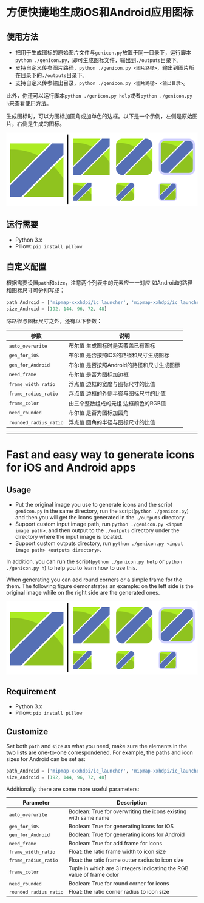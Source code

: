 # 方便快捷地生成iOS和Android应用图标

## 使用方法

- 把用于生成图标的原始图片文件与`genicon.py`放置于同一目录下，运行脚本`python ./genicon.py`，即可生成图标文件，输出到`./outputs`目录下。
- 支持自定义传参图片路径，`python ./genicon.py <图片路径>`，输出到图片所在目录下的`./outputs`目录下。
- 支持自定义传参输出目录，`python ./genicon.py <图片路径> <输出目录>`。

此外，你还可以运行脚本`python ./genicon.py help`或者`python ./genicon.py h`来查看使用方法。

生成图标时，可以为图标加圆角或加单色的边框。以下是一个示例，左侧是原始图片，右侧是生成的图标。

![example_img](example.png)


## 运行需要

- Python 3.x
- Pillow: `pip install pillow`

## 自定义配置

根据需要设置`path`和`size`，注意两个列表中的元素应一一对应
如Android的路径和图标尺寸可分别写成：

```python
path_Android = ['mipmap-xxxhdpi/ic_launcher', 'mipmap-xxhdpi/ic_launcher', 'mipmap-xhdpi/ic_launcher', 'mipmap-hdpi/ic_launcher', 'mipmap-mdpi/ic_launcher']
size_Android = [192, 144, 96, 72, 48]
```

除路径与图标尺寸之外，还有以下参数：

| 参数                     | 说明                        |
| ---------------------- | ------------------------- |
| `auto_overwrite`       | 布尔值 生成图标时是否覆盖已有图标         |
| `gen_for_iOS`          | 布尔值 是否按照iOS的路径和尺寸生成图标     |
| `gen_for_Android`      | 布尔值 是否按照Android的路径和尺寸生成图标 |
| `need_frame`           | 布尔值 是否为图标加边框              |
| `frame_width_ratio`    | 浮点值 边框的宽度与图标尺寸的比值         |
| `frame_radius_ratio`   | 浮点值 边框的外侧半径与图标尺寸的比值       |
| `frame_color`          | 由三个整数组成的元组 边框颜色的RGB值      |
| `need_rounded`         | 布尔值 是否为图标加圆角              |
| `rounded_radius_ratio` | 浮点值 圆角的半径与图标尺寸的比值         |


---


# Fast and easy way to generate icons for iOS and Android apps

## Usage

- Put the original image you use to generate icons and the script `genicon.py` in the same directory, run the script(`python ./genicon.py`) and then you will get the icons generated in the `./outputs` directory. 
- Support custom input image path, run `python ./genicon.py <input image path>`, and then output to the `./outputs` directory under the directory where the input image is located.
- Support custom outputs directory, run `python ./genicon.py <input image path> <outputs directory>`.

In addition, you can run the script(`python ./genicon.py help` or `python ./genicon.py h`) to help you to learn how to use this.

When generating you can add round corners or a simple frame for the them. The following figure demonstrates an example: on the left side is the original image while on the right side are the generated ones.

![example_img](example.png)


## Requirement

- Python 3.x
- Pillow: `pip install pillow`

## Customize

Set both `path` and `size` as what you need, make sure the elements in the two lists are one-to-one correspondened. For example,  the paths and icon sizes for Android can be set as:

```python
path_Android = ['mipmap-xxxhdpi/ic_launcher', 'mipmap-xxhdpi/ic_launcher', 'mipmap-xhdpi/ic_launcher', 'mipmap-hdpi/ic_launcher', 'mipmap-mdpi/ic_launcher']
size_Android = [192, 144, 96, 72, 48]
```

Additionally, there are some more useful parameters:

| Parameter              | Description                              |
| ---------------------- | ---------------------------------------- |
| `auto_overwrite`       | Boolean: True for overwriting the icons existing with same name |
| `gen_for_iOS`          | Boolean: True for generating icons for iOS |
| `gen_for_Android`      | Boolean: True for generating icons for Android |
| `need_frame`           | Boolean: True for add frame for icons    |
| `frame_width_ratio`    | Float: the ratio frame width to icon size |
| `frame_radius_ratio`   | Float: the ratio frame outter radius to icon size |
| `frame_color`          | Tuple in which are 3 integers indicating the RGB value of frame color |
| `need_rounded`         | Boolean: True for round corner for icons |
| `rounded_radius_ratio` | Float: the ratio corner radius to icon size |

